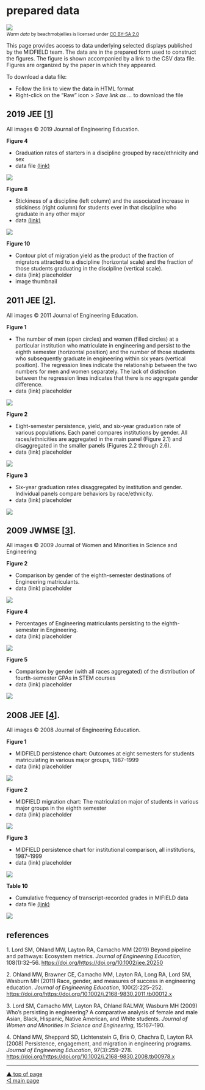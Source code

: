 prepared data
================

![](../resources/data-image-2.png) <small> <br> <i>Warm data</i> by
beachmobjellies is licensed under
<a href="https://creativecommons.org/licenses/by-sa/2.0/legalcode">CC
BY-SA 2.0</a> <br> </small>

This page provides access to data underlying selected displays published
by the MIDFIELD team. The data are in the prepared form used to
construct the figures. The figure is shown accompanied by a link to the
CSV data file. Figures are organized by the paper in which they
appeared.

To download a data file:

-   Follow the link to view the data in HTML format
-   Right-click on the “Raw” icon &gt; *Save link as …* to download the
    file

## 2019 JEE \[[1](#ref-Lord+Ohland+Layton+Camacho:2019)\]

All images &#169; 2019 Journal of Engineering Education.

**Figure 4**

-   Graduation rates of starters in a discipline grouped by
    race/ethnicity and sex
-   data file [(link)](../data/2019-jee-figure-4-data.csv)

![](../figures/thumb-2019-jee-fig-04.png)

**Figure 8**

-   Stickiness of a discipline (left column) and the associated increase
    in stickiness (right column) for students ever in that discipline
    who graduate in any other major
-   data [(link)](../data/2019-jee-figure-8-data.csv)

![](../figures/thumb-2019-jee-fig-08.png)

**Figure 10**

-   Contour plot of migration yield as the product of the fraction of
    migrators attracted to a discipline (horizontal scale) and the
    fraction of those students graduating in the discipline (vertical
    scale).
-   data (link) placeholder
-   image thumbnail

## 2011 JEE \[[2](#ref-Ohland+Brawner+Camacho+others:2011)\].

All images &#169; 2011 Journal of Engineering Education.

**Figure 1**

-   The number of men (open circles) and women (filled circles) at a
    particular institution who matriculate in engineering and persist to
    the eighth semester (horizontal position) and the number of those
    students who subsequently graduate in engineering within six years
    (vertical position). The regression lines indicate the relationship
    between the two numbers for men and women separately. The lack of
    distinction between the regression lines indicates that there is no
    aggregate gender difference.
-   data (link) placeholder

![](../figures/thumb-2011-jee-fig-01.png)

**Figure 2**

-   Eight-semester persistence, yield, and six-year graduation rate of
    various populations. Each panel compares institutions by gender. All
    races/ethnicities are aggregated in the main panel (Figure 2.1) and
    disaggregated in the smaller panels (Figures 2.2 through 2.6).
-   data (link) placeholder

![](../figures/thumb-2011-jee-fig-02.png)

**Figure 3**

-   Six-year graduation rates disaggregated by institution and gender.
    Individual panels compare behaviors by race/ethnicity.
-   data (link) placeholder

![](../figures/thumb-2011-jee-fig-03.png)

## 2009 JWMSE \[[3](#ref-Lord+Camacho+Layton+others:2009)\].

All images &#169; 2009 Journal of Women and Minorities in Science and
Engineering

**Figure 2**

-   Comparison by gender of the eighth-semester destinations of
    Engineering matriculants.
-   data (link) placeholder

![](../figures/thumb-2009-jwmse-fig-02.png)

**Figure 4**

-   Percentages of Engineering matriculants persisting to the
    eighth-semester in Engineering.
-   data (link) placeholder

![](../figures/thumb-2009-jwmse-fig-04.png)

**Figure 5**

-   Comparison by gender (with all races aggregated) of the distribution
    of fourth-semester GPAs in STEM courses
-   data (link) placeholder

![](../figures/thumb-2009-jwmse-fig-05.png)

## 2008 JEE \[[4](#ref-Ohland+Sheppard+Lichtenstein+others:2008)\].

All images &#169; 2008 Journal of Engineering Education.

**Figure 1**

-   MIDFIELD persistence chart: Outcomes at eight semesters for students
    matriculating in various major groups, 1987–1999
-   data (link) placeholder

![](../figures/thumb-2008-jee-fig-01.png)

**Figure 2**

-   MIDFIELD migration chart: The matriculation major of students in
    various major groups in the eighth semester
-   data (link) placeholder

![](../figures/thumb-2008-jee-fig-02.png)

**Figure 3**

-   MIDFIELD persistence chart for institutional comparison, all
    institutions, 1987–1999
-   data (link) placeholder

![](../figures/thumb-2008-jee-fig-03.png)

**Table 10**

-   Cumulative frequency of transcript-recorded grades in MIFIELD data
-   data file [(link)](../data/2008-jee-table-10-data.csv)

![](../figures/thumb-2008-jee-table-10.png)

## references

<div id="refs" class="references csl-bib-body">

<div id="ref-Lord+Ohland+Layton+Camacho:2019" class="csl-entry">

1\. Lord SM, Ohland MW, Layton RA, Camacho MM (2019) <span
class="nocase">Beyond pipeline and pathways: Ecosystem metrics</span>.
*Journal of Engineering Education*, 108(1):32–56.
https://doi.org/<https://doi.org/10.1002/jee.20250>

</div>

<div id="ref-Ohland+Brawner+Camacho+others:2011" class="csl-entry">

2\. Ohland MW, Brawner CE, Camacho MM, Layton RA, Long RA, Lord SM,
Wasburn MH (2011) <span class="nocase">Race, gender, and measures of
success in engineering education</span>. *Journal of Engineering
Education*, 100(2):225–252.
https://doi.org/<https://doi.org/10.1002/j.2168-9830.2011.tb00012.x>

</div>

<div id="ref-Lord+Camacho+Layton+others:2009" class="csl-entry">

3\. Lord SM, Camacho MM, Layton RA, Ohland RALMW, Wasburn MH (2009)
<span class="nocase">Who’s persisting in engineering? A comparative
analysis of female and male Asian, Black, Hispanic, Native American, and
White students</span>. *Journal of Women and Minorities in Science and
Engineering*, 15:167–190.

</div>

<div id="ref-Ohland+Sheppard+Lichtenstein+others:2008"
class="csl-entry">

4\. Ohland MW, Sheppard SD, Lichtenstein G, Eris O, Chachra D, Layton RA
(2008) <span class="nocase">Persistence, engagement, and migration in
engineering programs</span>. *Journal of Engineering Education*,
97(3):259–278.
https://doi.org/<https://doi.org/10.1002/j.2168-9830.2008.tb00978.x>

</div>

</div>

------------------------------------------------------------------------

<a href="#top">▲ top of page</a>  
[◁ main page](../README.md)
